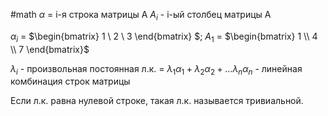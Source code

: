 #math 
$\alpha$ = i-я строка матрицы А
$A_i$ - i-ый столбец матрицы А

$\alpha_i$ = $\begin{bmatrix} 1 \\
2 \\
3
\end{bmatrix}
$; $A_1$ = $\begin{bmatrix}  
1 \\  
4 \\
7
\end{bmatrix}$

$\lambda_i$ - произвольная постоянная
л.к. = $\lambda_1\alpha_1 + \lambda_2\alpha_2 + ... \lambda_n\alpha_n$ - линейная комбинация строк матрицы

Если л.к. равна нулевой строке, такая л.к. называется тривиальной.
